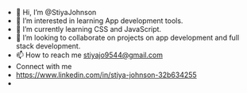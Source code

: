 - 👋 Hi, I’m @StiyaJohnson
- 👀 I’m interested in learning App development tools.
- 🌱 I’m currently learning  CSS and JavaScript.
- 💞️ I’m looking to collaborate on projects on app development and full stack development.
- 📫 How to reach me stiyajo9544@gmail.com
- Connect with me
-   https://www.linkedin.com/in/stiya-johnson-32b634255
-   

<!---

--->
